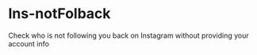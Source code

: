 # Ins-notFolback
Check who is not following you back on Instagram without providing your account info
